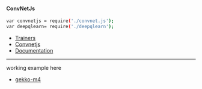 #### ConvNetJs
```bash
var convnetjs = require('./convnet.js');
var deepqlearn= require('./deepqlearn');
```
* [Trainers](https://cs.stanford.edu/people/karpathy/convnetjs/demo/trainers.html)
* [Convnetjs](https://cs.stanford.edu/people/karpathy/convnetjs/)
* [Documentation](https://cs.stanford.edu/people/karpathy/convnetjs/docs.html)

---
working example here
  * [gekko-m4](https://github.com/universalbit-dev/gekko-m4/blob/master/strategies/NNSTOCH.js)


  
